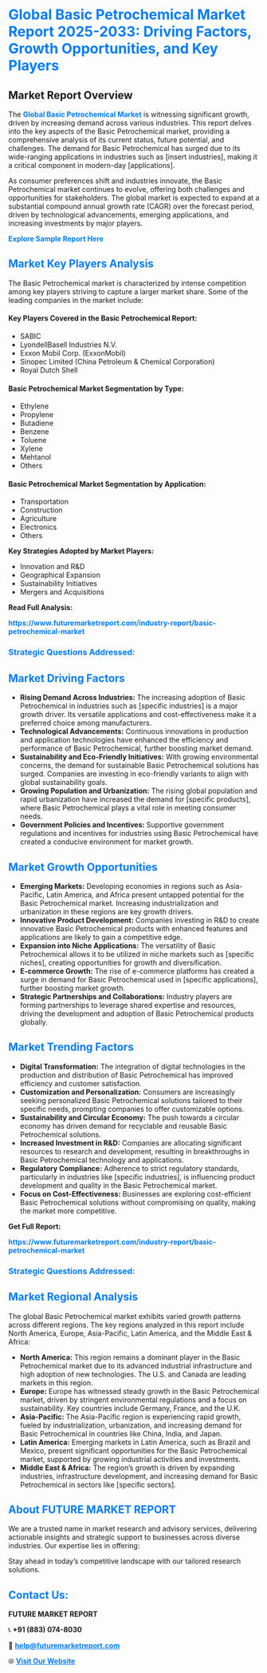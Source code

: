 <h1 style="color: #007BFF;">Global Basic Petrochemical Market Report 2025-2033: Driving Factors, Growth Opportunities, and Key Players</h1>

<section id="overview">
<h2>Market Report Overview</h2>
<p>The <a href="https://www.futuremarketreport.com/industry-report/basic-petrochemical-market" style="color: #007BFF; text-decoration: none;"><strong>Global Basic Petrochemical Market</strong></a> is witnessing significant growth, driven by increasing demand across various industries. This report delves into the key aspects of the Basic Petrochemical market, providing a comprehensive analysis of its current status, future potential, and challenges. The demand for Basic Petrochemical has surged due to its wide-ranging applications in industries such as [insert industries], making it a critical component in modern-day [applications].</p>
<p>As consumer preferences shift and industries innovate, the Basic Petrochemical market continues to evolve, offering both challenges and opportunities for stakeholders. The global market is expected to expand at a substantial compound annual growth rate (CAGR) over the forecast period, driven by technological advancements, emerging applications, and increasing investments by major players.</p>
</section>

<section id="overview">
<p><a href="https://www.futuremarketreport.com/request-sample/reportId=85977" style="color: #007BFF; text-decoration: none;"><strong>Explore Sample Report Here</strong></a></p>
</section>

<section id="key-players">
<h2 style="color: #007BFF;">Market Key Players Analysis</h2>
<p>The Basic Petrochemical market is characterized by intense competition among key players striving to capture a larger market share. Some of the leading companies in the market include:</p>
<h4>Key Players Covered in the Basic Petrochemical Report:</h4>
<ul><li>SABIC</li><li>LyondellBasell Industries N.V.</li><li>Exxon Mobil Corp. (ExxonMobil)</li><li>Sinopec Limited (China Petroleum &amp; Chemical Corporation)</li><li>Royal Dutch Shell</li></ul>
<h4>Basic Petrochemical Market Segmentation by Type:</h4>
<ul><li>Ethylene</li><li>Propylene</li><li>Butadiene</li><li>Benzene</li><li>Toluene</li><li>Xylene</li><li>Mehtanol</li><li>Others</li></ul>

<h4>Basic Petrochemical Market Segmentation by Application:</h4>
<ul><li>Transportation</li><li>Construction</li><li>Agriculture</li><li>Electronics</li><li>Others</li></ul>
<p><strong>Key Strategies Adopted by Market Players:</strong></p>
<ul>
<li>Innovation and R&D</li>
<li>Geographical Expansion</li>
<li>Sustainability Initiatives</li>
<li>Mergers and Acquisitions</li>
</ul>
</section>

<section>
<p><strong>Read Full Analysis: </strong></p><a href="https://www.futuremarketreport.com/industry-report/basic-petrochemical-market" style="color: #007BFF; text-decoration: none;"><strong>https://www.futuremarketreport.com/industry-report/basic-petrochemical-market</strong></a>
<h3 style="color: #007BFF;">Strategic Questions Addressed:</h3>
</section>

<section id="driving-factors">
<h2 style="color: #007BFF;">Market Driving Factors</h2>
<ul>
<li><strong>Rising Demand Across Industries:</strong> The increasing adoption of Basic Petrochemical in industries such as [specific industries] is a major growth driver. Its versatile applications and cost-effectiveness make it a preferred choice among manufacturers.</li>
<li><strong>Technological Advancements:</strong> Continuous innovations in production and application technologies have enhanced the efficiency and performance of Basic Petrochemical, further boosting market demand.</li>
<li><strong>Sustainability and Eco-Friendly Initiatives:</strong> With growing environmental concerns, the demand for sustainable Basic Petrochemical solutions has surged. Companies are investing in eco-friendly variants to align with global sustainability goals.</li>
<li><strong>Growing Population and Urbanization:</strong> The rising global population and rapid urbanization have increased the demand for [specific products], where Basic Petrochemical plays a vital role in meeting consumer needs.</li>
<li><strong>Government Policies and Incentives:</strong> Supportive government regulations and incentives for industries using Basic Petrochemical have created a conducive environment for market growth.</li>
</ul>
</section>

<section id="growth-opportunities">
<h2 style="color: #007BFF;">Market Growth Opportunities</h2>
<ul>
<li><strong>Emerging Markets:</strong> Developing economies in regions such as Asia-Pacific, Latin America, and Africa present untapped potential for the Basic Petrochemical market. Increasing industrialization and urbanization in these regions are key growth drivers.</li>
<li><strong>Innovative Product Development:</strong> Companies investing in R&D to create innovative Basic Petrochemical products with enhanced features and applications are likely to gain a competitive edge.</li>
<li><strong>Expansion into Niche Applications:</strong> The versatility of Basic Petrochemical allows it to be utilized in niche markets such as [specific niches], creating opportunities for growth and diversification.</li>
<li><strong>E-commerce Growth:</strong> The rise of e-commerce platforms has created a surge in demand for Basic Petrochemical used in [specific applications], further boosting market growth.</li>
<li><strong>Strategic Partnerships and Collaborations:</strong> Industry players are forming partnerships to leverage shared expertise and resources, driving the development and adoption of Basic Petrochemical products globally.</li>
</ul>
</section>

<section id="trending-factors">
<h2 style="color: #007BFF;">Market Trending Factors</h2>
<ul>
<li><strong>Digital Transformation:</strong> The integration of digital technologies in the production and distribution of Basic Petrochemical has improved efficiency and customer satisfaction.</li>
<li><strong>Customization and Personalization:</strong> Consumers are increasingly seeking personalized Basic Petrochemical solutions tailored to their specific needs, prompting companies to offer customizable options.</li>
<li><strong>Sustainability and Circular Economy:</strong> The push towards a circular economy has driven demand for recyclable and reusable Basic Petrochemical solutions.</li>
<li><strong>Increased Investment in R&D:</strong> Companies are allocating significant resources to research and development, resulting in breakthroughs in Basic Petrochemical technology and applications.</li>
<li><strong>Regulatory Compliance:</strong> Adherence to strict regulatory standards, particularly in industries like [specific industries], is influencing product development and quality in the Basic Petrochemical market.</li>
<li><strong>Focus on Cost-Effectiveness:</strong> Businesses are exploring cost-efficient Basic Petrochemical solutions without compromising on quality, making the market more competitive.</li>
</ul>
</section>

<section>
<p><strong>Get Full Report: </strong></p><a href="https://www.futuremarketreport.com/industry-report/basic-petrochemical-market" style="color: #007BFF; text-decoration: none;"><strong>https://www.futuremarketreport.com/industry-report/basic-petrochemical-market</strong></a>
<h3 style="color: #007BFF;">Strategic Questions Addressed:</h3>
</section>


<section id="regional-analysis">
<h2 style="color: #007BFF;">Market Regional Analysis</h2>
<p>The global Basic Petrochemical market exhibits varied growth patterns across different regions. The key regions analyzed in this report include North America, Europe, Asia-Pacific, Latin America, and the Middle East & Africa:</p>
<ul>
<li><strong>North America:</strong> This region remains a dominant player in the Basic Petrochemical market due to its advanced industrial infrastructure and high adoption of new technologies. The U.S. and Canada are leading markets in this region.</li>
<li><strong>Europe:</strong> Europe has witnessed steady growth in the Basic Petrochemical market, driven by stringent environmental regulations and a focus on sustainability. Key countries include Germany, France, and the U.K.</li>
<li><strong>Asia-Pacific:</strong> The Asia-Pacific region is experiencing rapid growth, fueled by industrialization, urbanization, and increasing demand for Basic Petrochemical in countries like China, India, and Japan.</li>
<li><strong>Latin America:</strong> Emerging markets in Latin America, such as Brazil and Mexico, present significant opportunities for the Basic Petrochemical market, supported by growing industrial activities and investments.</li>
<li><strong>Middle East & Africa:</strong> The region’s growth is driven by expanding industries, infrastructure development, and increasing demand for Basic Petrochemical in sectors like [specific sectors].</li>
</ul>
</section>

<footer>
<h2 style="color: #007BFF;">About FUTURE MARKET REPORT</h2>
<p>We are a trusted name in market research and advisory services, delivering actionable insights and strategic support to businesses across diverse industries. Our expertise lies in offering:</p>

<p>Stay ahead in today’s competitive landscape with our tailored research solutions.</p>

<h2 style="color: #007BFF;">Contact Us:</h2>
<p><strong>FUTURE MARKET REPORT</strong></p>
<p>📞 <strong>+91 (883) 074-8030</strong></p>
<p>📧 <strong><a href="mailto:help@futuremarketreport.com" style="color: #007BFF;">help@futuremarketreport.com</a></strong></p>
<p>🌐 <strong><a href="https://www.futuremarketreport.com/" style="color: #007BFF;">Visit Our Website</a></strong></p>
</footer>